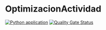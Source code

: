 # OptimizacionActividad
[![Python application](https://github.com/neb0002/OptimizacionActividad/actions/workflows/python-app.yml/badge.svg)](https://github.com/neb0002/OptimizacionActividad/actions/workflows/python-app.yml)
[![Quality Gate Status](https://sonarcloud.io/api/project_badges/measure?project=neb0002_OptimizacionActividad&metric=alert_status)](https://sonarcloud.io/summary/new_code?id=neb0002_OptimizacionActividad)
